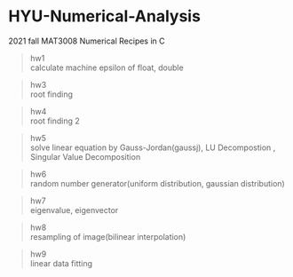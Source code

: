 # HYU-Numerical-Analysis
2021 fall MAT3008
Numerical Recipes in C

> hw1   
> calculate machine epsilon of float, double

> hw3   
> root finding 

> hw4   
> root finding 2

> hw5    
> solve linear equation by Gauss-Jordan(gaussj), LU Decompostion , Singular Value Decomposition

> hw6    
> random number generator(uniform distribution, gaussian distribution)

> hw7   
> eigenvalue, eigenvector

> hw8   
> resampling of image(bilinear interpolation)   

> hw9   
> linear data fitting   
